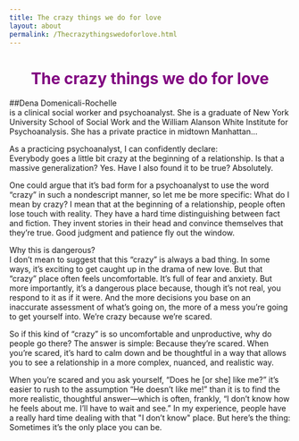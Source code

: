 ```yaml
---
title: The crazy things we do for love
layout: about
permalink: /Thecrazythingswedoforlove.html
---
```

# **<center><font color="purple">The crazy things we do for love</font></center>**

##Dena Domenicali-Rochelle  
is a clinical social worker and psychoanalyst. She is a graduate of New York University School of Social Work and the William Alanson White Institute for Psychoanalysis. She has a private practice in midtown Manhattan...

As a practicing psychoanalyst, I can confidently declare:   
Everybody goes a little bit crazy at the beginning of a relationship. Is that a massive generalization? Yes. Have I also found it to be true? Absolutely.  

One could argue that it’s bad form for a psychoanalyst to use the word “crazy” in such a nondescript manner, so let me be more specific: What do I mean by crazy? I mean that at the beginning of a relationship, people often lose touch with reality. They have a hard time distinguishing between fact and fiction. They invent stories in their head and convince themselves that they’re true. Good judgment and patience fly out the window.  

Why this is dangerous?  
I don’t mean to suggest that this “crazy” is always a bad thing. In some ways, it’s exciting to get caught up in the drama of new love. But that “crazy” place often feels uncomfortable. It’s full of fear and anxiety. But more importantly, it’s a dangerous place because, though it’s not real, you respond to it as if it were. And the more decisions you base on an inaccurate assessment of what’s going on, the more of a mess you’re going to get yourself into.
We’re crazy because we’re scared.  

So if this kind of “crazy” is so uncomfortable and unproductive, why do people go there? The answer is simple: Because they’re scared. When you’re scared, it’s hard to calm down and be thoughtful in a way that allows you to see a relationship in a more complex, nuanced, and realistic way.  

When you’re scared and you ask yourself, “Does he [or she] like me?” it’s easier to rush to the assumption “He doesn’t like me!” than it is to find the more realistic, thoughtful answer—which is often, frankly, “I don’t know how he feels about me. I’ll have to wait and see.”
In my experience, people have a really hard time dealing with that "I don’t know" place. But here’s the thing: Sometimes it’s the only place you can be.  
